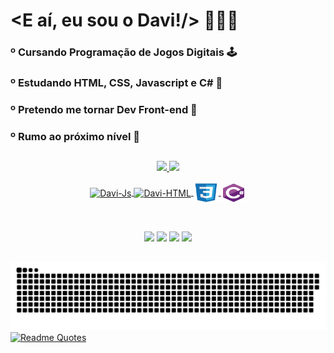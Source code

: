 # **<E aí, eu sou o Davi!/>** 🙋🏽‍♂️
### º Cursando Programação de Jogos Digitais 🕹️
### º Estudando HTML, CSS, Javascript e C# 📘
### º Pretendo me tornar Dev Front-end 👾
### º Rumo ao próximo nível 🚀

## 

<div align="center">
  <a href="https://github.com/davignz">
  <img height="180em" src="https://github-readme-stats.vercel.app/api?username=davignz&show_icons=true&theme=nightowl&include_all_commits=true&count_private=true"/>
  <img height="180em" src="https://github-readme-stats.vercel.app/api/top-langs/?username=davignz&langs_count=5&layout=compact&theme=nightowl">
</div>  
<div style="display: inline_block" align="center"><br>
  <img align="center" alt="Davi-Js" height="30" width="40" src="https://cdn.jsdelivr.net/gh/devicons/devicon/icons/javascript/javascript-original.svg">
  <img align="center" alt="Davi-HTML" height="30" width="40" src="https://cdn.jsdelivr.net/gh/devicons/devicon/icons/html5/html5-original.svg">
  <img align="center" alt="Davi-CSS" height="30" width="40" src="https://raw.githubusercontent.com/devicons/devicon/master/icons/css3/css3-original.svg">
  <img align="center" alt="Davi-Csharp" height="30" width="40" src="https://raw.githubusercontent.com/devicons/devicon/master/icons/csharp/csharp-original.svg">
</div>
  
##
<br>
<div align="center">
  <a href="https://www.linkedin.com/in/davi-gonzaga-792113175/" target="_blank"><img src="https://img.shields.io/badge/LinkedIn-0077B5?style=for-the-badge&logo=linkedin&logoColor=white"></a>
  <a href="https://github.com/Davignz" target="_blank"><img src="https://img.shields.io/badge/GitHub-100000?style=for-the-badge&logo=github&logoColor=white" target="_blank"></a>
  <a href="https://www.instagram.com/davignz" target="_blank"><img src="https://img.shields.io/badge/Instagram-E4405F?style=for-the-badge&logo=instagram&logoColor=white" target="_blank"></a>
   <a href="mailto:werdavid1@gmail.com"><img src="https://img.shields.io/badge/Gmail-D14836?style=for-the-badge&logo=gmail&logoColor=white" target="_blank"></a>
</div>
  
##


![Snake animation](https://github.com/davignz/davignz/blob/output/github-contribution-grid-snake.svg)
[![Readme Quotes](https://quotes-github-readme.vercel.app/api?type=horizontal&theme=dark)](https://github.com/davignz/github-readme-quotes)

